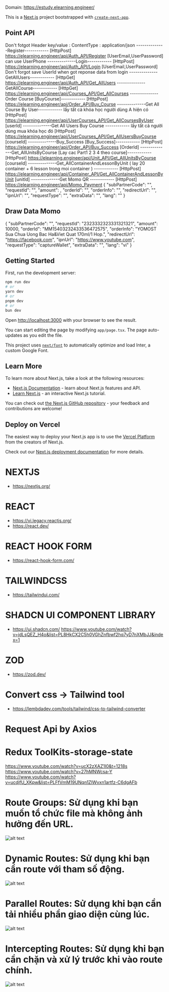 Domain: https://estudy.elearning.engineer/

This is a [Next.js](https://nextjs.org/) project bootstrapped with [`create-next-app`](https://github.com/vercel/next.js/tree/canary/packages/create-next-app).
## Point API
Don't fotgot Header key/value : ContentType : application/json
--------------Register------------
[HttpPost]
https://elearning.engineer/api/Auth_API/Register
[UserEmail,UserPassword] can use UserPhone
--------------Login------------
[HttpPost]
https://elearning.engineer/api/Auth_API/Login
[UserEmail,UserPassword] 
Don't forgot save UserId when got reponse data from login
--------------GetAllUsers------------
[HttpGet]
https://elearning.engineer/api/Auth_API/Get_AllUsers
--------------GetAllCourse------------
[HttpGet]
https://elearning.engineer/api/Courses_API/Get_AllCourses
--------------Order Course [BuyCourse]------------
[HttpPost]
https://elearning.engineer/api/Order_API/Buy_Course
--------------Get All Course By User------------ lấy tất cả khóa học người dùng A hiện có
[HttpPost]
https://elearning.engineer/api/UserCourses_API/Get_AllCoursesByUser
[userId]
--------------Get All Users Buy Course ------------ lấy tất cả người dùng mua khóa học đó
[HttpPost]
https://elearning.engineer/api/UserCourses_API/Get_AllUsersBuyCourse
[courseId]
--------------Buy_Success [Buy_Success]------------
[HttpPost]
https://elearning.engineer/api/Order_API/Buy_Success
[OrderId]
--------------Get_AllUnitsByCourse [Lay cac Part1 2 3 4 theo course]------------
[HttpPost]
https://elearning.engineer/api/Unit_API/Get_AllUnitsByCourse
[courseId]
--------------Get_AllContainerAndLessonByUnit ( lay 20 container + 6 lesson trong moi container ) ------------
[HttpPost]
https://elearning.engineer/api/Container_API/Get_AllContainerAndLessonByUnit
[unitId]
--------------Get Momo QR ------------
[HttpPost]
https://elearning.engineer/api/Momo_Payment
{
  "subPartnerCode": "",
  "requestId": "",
  "amount": ,
  "orderId": "",
  "orderInfo": "",
  "redirectUrl": "",
  "ipnUrl": "",
  "requestType": "",
  "extraData": "",
  "lang": ""
}
## Draw Data Momo
{
  "subPartnerCode": "",
  "requestId": "2323332323331321321",
  "amount": 10000,
  "orderId": "MM15403232433536472575",
  "orderInfo": "YOMOST Sua Chua Uong Bac Ha&Viet Quat 170ml/1 Hop.",
  "redirectUrl": "https://facebook.com",
  "ipnUrl": "https://www.youtube.com",
  "requestType": "captureWallet",
  "extraData": "",
  "lang": "vi"
}

## Getting Started

First, run the development server:

```bash
npm run dev
# or
yarn dev
# or
pnpm dev
# or
bun dev
```

Open [http://localhost:3000](http://localhost:3000) with your browser to see the result.

You can start editing the page by modifying `app/page.tsx`. The page auto-updates as you edit the file.

This project uses [`next/font`](https://nextjs.org/docs/basic-features/font-optimization) to automatically optimize and load Inter, a custom Google Font.

## Learn More

To learn more about Next.js, take a look at the following resources:

- [Next.js Documentation](https://nextjs.org/docs) - learn about Next.js features and API.
- [Learn Next.js](https://nextjs.org/learn) - an interactive Next.js tutorial.

You can check out [the Next.js GitHub repository](https://github.com/vercel/next.js/) - your feedback and contributions are welcome!

## Deploy on Vercel

The easiest way to deploy your Next.js app is to use the [Vercel Platform](https://vercel.com/new?utm_medium=default-template&filter=next.js&utm_source=create-next-app&utm_campaign=create-next-app-readme) from the creators of Next.js.

Check out our [Next.js deployment documentation](https://nextjs.org/docs/deployment) for more details.

# NEXTJS
* https://nextjs.org/
# REACT
* https://vi.legacy.reactjs.org/
* https://react.dev/
# REACT HOOK FORM
* https://react-hook-form.com/
# TAILWINDCSS
* https://tailwindui.com/
# SHADCN UI COMPONENT LIBRARY
* https://ui.shadcn.com/
https://www.youtube.com/watch?v=jdLsQEZ_H4o&list=PL8HkCX2C5h0VGhZnfbwf2hq7yD7nXMbJJ&index=1
# ZOD
* https://zod.dev/
# Convert css -> Tailwind tool
* https://lembdadev.com/tools/tailwind/css-to-tailwind-converter

# Request Api by Axios

# Redux ToolKits-storage-state

https://www.youtube.com/watch?v=ucX2zXAZ1I0&t=1218s
https://www.youtube.com/watch?v=27hMNWcsa-Y
https://www.youtube.com/watch?v=ucdjfU_XKpw&list=PLFfVmM19UNqn1ZIWvxn1artfz-C6dgAFb


# Route Groups: Sử dụng khi bạn muốn tổ chức file mà không ảnh hưởng đến URL.
![alt text](./public/img/image.png)
# Dynamic Routes: Sử dụng khi bạn cần route với tham số động.
![alt text](./public/img/image-1.png)
# Parallel Routes: Sử dụng khi bạn cần tải nhiều phần giao diện cùng lúc.
![alt text](./public/img/image-2.png)
# Intercepting Routes: Sử dụng khi bạn cần chặn và xử lý trước khi vào route chính.
![alt text](./public/img/image-3.png)
